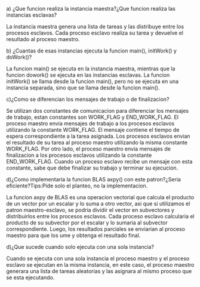 a) ¿Que funcion realiza la instancia maestra?¿Que funcion realiza las instancias esclavas?

La instancia maestra genera una lista de tareas y las distribuye entre los procesos esclavos. Cada proceso esclavo realiza su tarea y devuelve el resultado al proceso maestro.

b) ¿Cuantas de esas instancias ejecuta la funcion main(), initWork() y doWork()?

La funcion main() se ejecuta en la instancia maestra, mientras que la funcion dowork() se ejecuta en las instancias esclavas. La funcion initWork() se llama desde la funcion main(), pero no se ejecuta en una instancia separada, sino que se llama desde la funcion main().

c)¿Como se diferencian los mensajes de trabajo o de finalizacion?

Se utilizan dos constantes de comunicacion para diferenciar los mensajes de trabajo, estan constantes son WORK_FLAG y END_WORK_FLAG. El proceso maestro envia mensajes de trabajo a los procesos esclavos utilizando la constante WORK_FLAG. El mensaje contiene el tiempo de espera correspondiente a la tarea asignada. Los procesos esclavos envian el resultado de su tarea al proceso maestro utilizando la misma constante WORK_FLAG. Por otro lado, el proceso maestro envia mensajes de finalizacion a los procesos esclavos utilizando la constante END_WORK_FLAG. Cuando un proceso esclavo recibe un mensaje con esta constante, sabe que debe finalizar su trabajo y terminar su ejecucion.

d)¿Como implementaria la funcion BLAS axpy() con este patron?¿Seria eficiente?Tips:Pide solo el planteo, no la implementacion.

La funcion axpy de BLAS es una operacion vectorial que calcula el producto de un vector por un escalar y lo suma a otro vector, asi que si utilizamos el patron maestro-esclavo, se podria dividir el vector en subvectores y distribuirlos entre los procesos esclavos. Cada proceso esclavo calcularia el producto de su subvector por el escalar y lo sumaria al subvector correspondiente. Luego, los resultados parciales se enviarian al proceso maestro para que los ume y obtenga el resultado final.

d)¿Que sucede cuando solo ejecuta con una sola instancia?

Cuando se ejecuta con una sola instancia el proceso maestro y el proceso esclavo se ejecutan en la misma instancia, en este caso, el proceso maestro generara una lista de tareas aleatorias y las asignara al mismo proceso que se esta ejecutando.